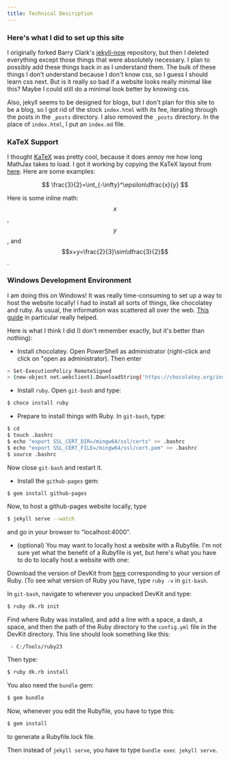 ```yaml
---
title: Technical Description
---
```


### Here's what I did to set up this site

I originally forked Barry Clark's
[jekyll-now](https://github.com/barryclark/jekyll-now) repository, but
then I deleted everything except those things that were absolutely
necessary.  I plan to possibly add these things back in as I
understand them.  The bulk of these things I don't understand because
I don't know css, so I guess I should learn css next.  But is it
really so bad if a website looks really minimal like this?  Maybe I
could still do a minimal look better by knowing css.

Also, jekyll seems to be designed for blogs, but I don't plan for this
site to be a blog, so I got rid of the stock `index.html` with its
fee, iterating through the posts in the `_posts` directory.  I also
removed the `_posts` directory.  In the place of `index.html`, I put
an `index.md` file.

### KaTeX Support
I thought [KaTeX](https://khan.github.io/KaTeX/) was pretty cool,
because it does annoy me how long MathJax takes to load.  I got it
working by copying the KaTeX layout from
[here](https://github.com/cben/sandbox/blob/gh-pages/_layouts/katex.html).  Here are some examples:

$$
\frac{3}{2}=\int_{-\infty}^\epsilon\dfrac{x}{y}
$$

Here is some inline math: $$x$$, $$y$$, and $$x+y=\frac{2}{3}\sim\dfrac{3}{2}$$.

### Windows Development Environment

I am doing this on Windows!  It was really time-consuming to set up a
way to host the website locally!  I had to install all sorts of
things, like chocolatey and ruby.  As usual, the information was
scattered all over the web.  [This
guide](http://programminghistorian.org/lessons/building-static-sites-with-jekyll-github-pages)
in particular really helped.

Here is what I think I did (I don't remember exactly, but it's better
than nothing):

* Install chocolatey.  Open PowerShell as administrator (right-click
   and click on "open as administrator).  Then enter

```sh
> Set-ExecutionPolicy RemoteSigned
> (new-object net.webclient).DownloadString('https://chocolatey.org/install.ps1') | iex
```

* Install `ruby`.  Open `git-bash` and type:

```sh
$ choco install ruby
```

* Prepare to install things with Ruby.  In `git-bash`, type:

```sh
$ cd
$ touch .bashrc
$ echo "export SSL_CERT_DIR=/mingw64/ssl/certs" >> .bashrc
$ echo "export SSL_CERT_FILE=/mingw64/ssl/cert.pem" >> .bashrc
$ source .bashrc
```
Now close `git-bash` and restart it.

* Install the `github-pages` gem:

```sh
$ gem install github-pages
```

Now, to host a github-pages website locally, type

```sh
$ jekyll serve --watch
```

and go in your browser to "localhost:4000".

* (optional) You may want to locally host a website with a Rubyfile.
I'm not sure yet what the benefit of a Rubyfile is yet, but here's
what you have to do to locally host a website with one:

Download the version of DevKit from
[here](https://rubyinstaller.org/downloads/) corresponding to your
version of Ruby.  (To see what version of Ruby you have, type `ruby
-v` in `git-bash`.

In `git-bash`, navigate to wherever you unpacked DevKit and type:

```sh
$ ruby dk.rb init
```

Find where Ruby was installed, and add a line with a space, a dash, a
space, and then the path of the Ruby directory to the `config.yml`
file in the DevKit directory.  This line should look something like this:

```
 - C:/Tools/ruby23
```

Then type:

```sh
$ ruby dk.rb install
```

You also need the `bundle` gem:

```sh
$ gem bundle
```

Now, whenever you edit the Rubyfile, you have to type this:

```sh
$ gem install
```

to generate a Rubyfile.lock file.

Then instead of `jekyll serve`, you have to type `bundle exec jekyll serve`.

